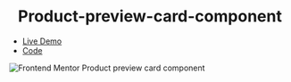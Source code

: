 <h1 align="center"> Product-preview-card-component </h1>

- [Live Demo](https://alaashalaby.github.io/Product-preview-card-component/index.html)
- [Code](https://github.com/alaashalaby/Product-preview-card-component/t/blob/main/index.html)

![Frontend Mentor Product preview card component](https://user-images.githubusercontent.com/80048047/209605509-9fcd00fd-4d21-4151-90ac-10a6d2b537b1.png)


